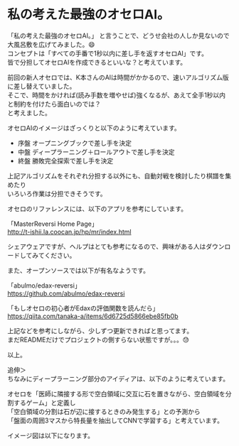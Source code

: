# 私の考えた最強のオセロAI。

「私の考えた最強のオセロAI。」
と言うことで、どうせ会社の人しか見ないので大風呂敷を広げてみました。:smile:  
コンセプトは「すべての手番で1秒以内に差し手を返すオセロAI」です。  
皆で分担してオセロAIを作成できるといいな？と考えています。

前回の新人オセロでは、K本さんのAIは時間がかかるので、速いアルゴリズム版に差し替えていました。  
そこで、時間をかければ(読み手数を増やせば)強くなるが、あえて全手1秒以内と制約を付けたら面白いのでは？  
と考えました。

オセロAIのイメージはざっくりと以下のように考えています。

- 序盤      オープニングブックで差し手を決定
- 中盤      ディープラーニング＋ロールアウトで差し手を決定
- 終盤      勝敗完全探索で差し手を決定

上記アルゴリズムをそれぞれ分担する以外にも、自動対戦を検討したり棋譜を集めたり  
いろいろ作業は分担できそうです。

オセロのリファレンスには、以下のアプリを参考にしています。

「MasterReversi Home Page」  
http://t-ishii.la.coocan.jp/hp/mr/index.html

シェアウェアですが、ヘルプはとても参考になるので、興味がある人はダウンロードしてみてください。

また、オープンソースでは以下が有名なようです。

「abulmo/edax-reversi」  
https://github.com/abulmo/edax-reversi

「もしオセロの初心者がEdaxの評価関数を読んだら」  
https://qiita.com/tanaka-a/items/6d6725d5866ebe85fb0b

上記などを参考にしながら、少しずつ更新できればと思ってます。  
まだREADMEだけでプロジェクトの側すらない状態ですが。。。:sweat:  

以上。

追伸＞  
ちなみにディープラーニング部分のアイディアは、以下のように考えています。

オセロを「医師に隣接する形で空白領域に交互に石を置きながら、空白領域を分割するゲーム」と定義し  
「空白領域の分割は石が辺に接するときのみ発生する」との予測から  
「盤面の周囲3マスから特長量を抽出してCNNで学習する」と考えています。  

イメージ図は以下になります。
